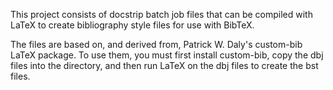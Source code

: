 This project consists of docstrip batch job files that can be compiled
with LaTeX to create bibliography style files for use with BibTeX.

The files are based on, and derived from, Patrick W. Daly's 
custom-bib LaTeX package.  To use them, you must first install
custom-bib, copy the dbj files into the directory, and then
run LaTeX on the dbj files to create the bst files.

